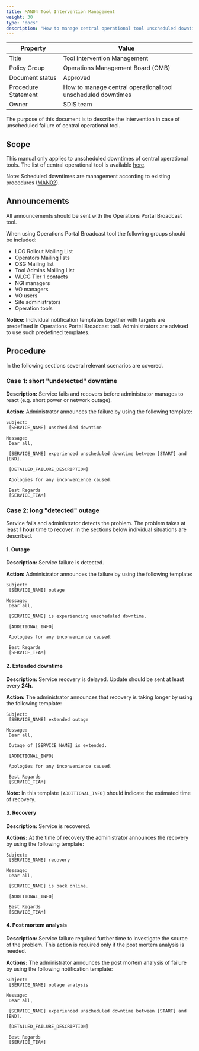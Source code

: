 ```yaml
---
title: MAN04 Tool Intervention Management
weight: 30
type: "docs"
description: "How to manage central operational tool unscheduled downtimes"
---
```


| Property            | Value                                                        |
| ------------------- | ------------------------------------------------------------ |
| Title               | Tool Intervention Management                                 |
| Policy Group        | Operations Management Board (OMB)                            |
| Document status     | Approved                                                     |
| Procedure Statement | How to manage central operational tool unscheduled downtimes |
| Owner               | SDIS team                                                    |

The purpose of this document is to describe the intervention in case of
unscheduled failure of central operational tool.

## Scope

This manual only applies to unscheduled downtimes of central operational tools.
The list of central operational tool is available
[here](https://wiki.egi.eu/wiki/Tools).

Note: Scheduled downtimes are management according to existing procedures
([MAN02](../man02_service_intervention_management)).

## Announcements

All announcements should be sent with the Operations Portal Broadcast tool.

When using Operations Portal Broadcast tool the following groups should be
included:

- LCG Rollout Mailing List
- Operators Mailing lists
- OSG Mailing list
- Tool Admins Mailing List
- WLCG Tier 1 contacts
- NGI managers
- VO managers
- VO users
- Site administrators
- Operation tools

**Notice:** Individual notification templates together with targets are
predefined in Operations Portal Broadcast tool. Administrators are advised to
use such predefined templates.

## Procedure

In the following sections several relevant scenarios are covered.

### Case 1: short "undetected" downtime

**Description:** Service fails and recovers before administrator manages to
react (e.g. short power or network outage).

**Action:** Administrator announces the failure by using the following template:

```text
Subject:
 [SERVICE_NAME] unscheduled downtime

Message:
 Dear all,

 [SERVICE_NAME] experienced unscheduled downtime between [START] and [END].

 [DETAILED_FAILURE_DESCRIPTION]

 Apologies for any inconvenience caused.

 Best Regards
 [SERVICE_TEAM]
```

### Case 2: long "detected" outage

Service fails and administrator detects the problem. The problem takes at least
**1 hour** time to recover. In the sections below individual situations are
described.

#### 1. Outage

**Description:** Service failure is detected.

**Action:** Administrator announces the failure by using the following template:

```text
Subject:
 [SERVICE_NAME] outage

Message:
 Dear all,

 [SERVICE_NAME] is experiencing unscheduled downtime.

 [ADDITIONAL_INFO]

 Apologies for any inconvenience caused.

 Best Regards
 [SERVICE_TEAM]
```

#### 2. Extended downtime

**Description:** Service recovery is delayed. Update should be sent at least
every **24h**.

**Action:** The administrator announces that recovery is taking longer by using
the following template:

```text
Subject:
 [SERVICE_NAME] extended outage

Message:
 Dear all,

 Outage of [SERVICE_NAME] is extended.

 [ADDITIONAL_INFO]

 Apologies for any inconvenience caused.

 Best Regards
 [SERVICE_TEAM]
```

**Note:** In this template `[ADDITIONAL_INFO]` should indicate the estimated
time of recovery.

#### 3. Recovery

**Description:** Service is recovered.

**Actions:** At the time of recovery the administrator announces the recovery by
using the following template:

```text
Subject:
 [SERVICE_NAME] recovery

Message:
 Dear all,

 [SERVICE_NAME] is back online.

 [ADDITIONAL_INFO]

 Best Regards
 [SERVICE_TEAM]
```

#### 4. Post mortem analysis

**Description:** Service failure required further time to investigate the source
of the problem. This action is required only if the post mortem analysis is
needed.

**Actions:** The administrator announces the post mortem analysis of failure by
using the following notification template:

```text
Subject:
 [SERVICE_NAME] outage analysis

Message:
 Dear all,

 [SERVICE_NAME] experienced unscheduled downtime between [START] and [END].

 [DETAILED_FAILURE_DESCRIPTION]

 Best Regards
 [SERVICE_TEAM]
```
